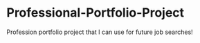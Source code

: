 # Professional-Portfolio-Project
Profession portfolio project that I can use for future job searches!
